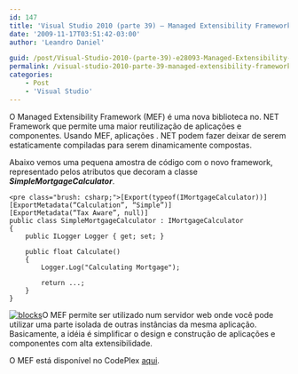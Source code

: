 ```yaml
---
id: 147
title: 'Visual Studio 2010 (parte 39) – Managed Extensibility Framework (MEF)'
date: '2009-11-17T03:51:42-03:00'
author: 'Leandro Daniel'

guid: /post/Visual-Studio-2010-(parte-39)-e28093-Managed-Extensibility-Framework-(MEF).aspx
permalink: /visual-studio-2010-parte-39-managed-extensibility-framework-mef/
categories:
    - Post
    - 'Visual Studio'
---
```


O Managed Extensibility Framework (MEF) é uma nova biblioteca no. NET Framework que permite uma maior reutilização de aplicações e componentes. Usando MEF, aplicações . NET podem fazer deixar de serem estaticamente compiladas para serem dinamicamente compostas.

Abaixo vemos uma pequena amostra de código com o novo framework, representado pelos atributos que decoram a classe ***SimpleMortgageCalculator***.

```
<pre class="brush: csharp;">[Export(typeof(IMortgageCalculator))]
[ExportMetadata(“Calculation”, “Simple”)]
[ExportMetadata(“Tax Aware”, null)]
public class SimpleMortgageCalculator : IMortgageCalculator
{
    public ILogger Logger { get; set; }

    public float Calculate()
    {
        Logger.Log("Calculating Mortgage");

        return ...;
    }
}
```

[![blocks](http://leandrodaniel.com/pics/WindowsLiveWriter/VisualStudio2010parte39ManagedExtensibil/6E639CC8/blocks_thumb.png "blocks")](http://leandrodaniel.com/pics/WindowsLiveWriter/VisualStudio2010parte39ManagedExtensibil/3FCD93E6/blocks.png)O MEF permite ser utilizado num servidor web onde você pode utilizar uma parte isolada de outras instâncias da mesma aplicação. Basicamente, a idéia é simplificar o design e construção de aplicações e componentes com alta extensibilidade.

O MEF está disponível no CodePlex [aqui](http://mef.codeplex.com).